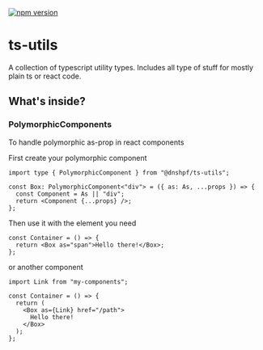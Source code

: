 [![npm version](https://badge.fury.io/js/@dnshpf%2Fts-utils.svg)](https://badge.fury.io/js/@dnshpf%2Fts-utils)

# ts-utils

A collection of typescript utility types. Includes all type of stuff for mostly plain ts or react code.

## What's inside?

### PolymorphicComponents

To handle polymorphic as-prop in react components

First create your polymorphic component

```tsx
import type { PolymorphicComponent } from "@dnshpf/ts-utils";

const Box: PolymorphicComponent<"div"> = ({ as: As, ...props }) => {
  const Component = As || "div";
  return <Component {...props} />;
};
```

Then use it with the element you need

```tsx
const Container = () => {
  return <Box as="span">Hello there!</Box>;
};
```

or another component

```tsx
import Link from "my-components";

const Container = () => {
  return (
    <Box as={Link} href="/path">
      Hello there!
    </Box>
  );
};
```
